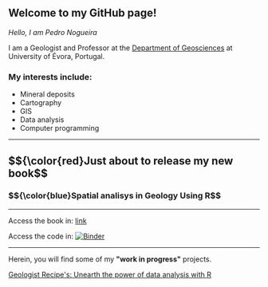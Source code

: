 ## Welcome to my GitHub page!


*Hello, I am Pedro Nogueira*

I am a Geologist and Professor at the [Department of Geosciences](https://www.dgeo.uevora.pt/)
at University of Évora, Portugal.

### My interests include:

- Mineral deposits
- Cartography
- GIS
- Data analysis
- Computer programming

--- 
## $${\color{red}Just about to release my new book$$
### $${\color{blue}Spatial analisys in Geology Using R$$
---

Access the book in:
[link](https://www.routledge.com/Spatial-Analysis-in-Geology-Using-R/Nogueira/p/book/9781032650326?_ga=284776681.1704758400)

Access the code in:
[![Binder](https://mybinder.org/badge_logo.svg)](https://mybinder.org/v2/gh/pnogas67/SpatialAnalysisinGeologyUsingR/HEAD)

---
Herein, you will find some of my **"work in progress"** projects.

[Geologist Recipe's: Unearth the power of data analysis with R](https://pnogas67.github.io/Geologist-Recipes/)






